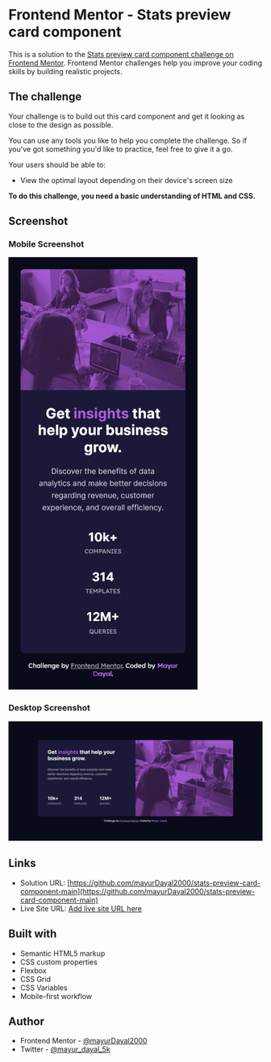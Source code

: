 # Frontend Mentor - Stats preview card component

This is a solution to the [Stats preview card component challenge on Frontend Mentor](https://www.frontendmentor.io/challenges/stats-preview-card-component-8JqbgoU62). Frontend Mentor challenges help you improve your coding skills by building realistic projects. 


## The challenge

Your challenge is to build out this card component and get it looking as close to the design as possible.

You can use any tools you like to help you complete the challenge. So if you've got something you'd like to practice, feel free to give it a go.

Your users should be able to:

- View the optimal layout depending on their device's screen size

**To do this challenge, you need a basic understanding of HTML and CSS.**


## Screenshot

### Mobile Screenshot
![mobile screenshot](./images/mobile.png)

### Desktop Screenshot
![desktop screenshot](./images/desktop.png)


## Links

- Solution URL: [https://github.com/mayurDayal2000/stats-preview-card-component-main](https://github.com/mayurDayal2000/stats-preview-card-component-main)
- Live Site URL: [Add live site URL here](https://your-live-site-url.com)


## Built with

- Semantic HTML5 markup
- CSS custom properties
- Flexbox
- CSS Grid
- CSS Variables
- Mobile-first workflow


## Author

- Frontend Mentor - [@mayurDayal2000](https://www.frontendmentor.io/profile/mayurDayal2000)
- Twitter - [@mayur_dayal_5k](https://twitter.com/mayur_dayal_5k)